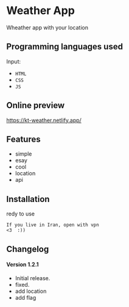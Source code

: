 # Weather App #
Wheather app with your location


## Programming languages used ##
Input:
- `HTML`
- `CSS`
- `JS`


## Online preview ##
https://kt-weather.netlify.app/


## Features ##
- simple
- esay
- cool
- location
- api


## Installation ##
redy to use
```
If you live in Iran, open with vpn
<3  :))
```


## Changelog ##
#### Version 1.2.1 ####
- Initial release.
- fixed.
- add location
- add flag
